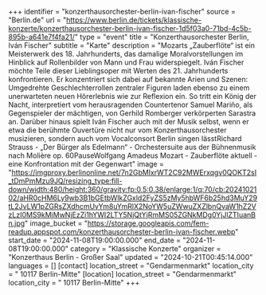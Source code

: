 +++
identifier = "konzerthausorchester-berlin-ivan-fischer"
source = "Berlin.de"
url = "https://www.berlin.de/tickets/klassische-konzerte/konzerthausorchester-berlin-ivan-fischer-1d5f03a0-71bd-4c5b-895b-a641e7f4fa21/"
type = "event"
title = "Konzerthausorchester Berlin, Iván Fischer"
subtitle = "Karte"
description = "Mozarts „Zauberflöte“ ist ein Meisterwerk des 18. Jahrhunderts, das damalige Moralvorstellungen im Hinblick auf Rollenbilder von Mann und Frau widerspiegelt. Iván Fischer möchte Teile dieser Lieblingsoper mit Werten des 21. Jahrhunderts konfrontieren. Er konzentriert sich dabei auf bekannte Arien und Szenen: Umgedrehte Geschlechterrollen zentraler Figuren laden ebenso zu einem unerwarteten neuen Hörerlebnis wie zur Reflexion ein. So tritt ein König der Nacht, interpretiert vom herausragenden Countertenor Samuel Mariño, als Gegenspieler der mächtigen, von Gerhild Romberger verkörperten Sarastra an. Darüber hinaus spielt Iván Fischer auch mit der Musik selbst, wenn er etwa die berühmte Ouvertüre nicht nur vom Konzerthausorchester musizieren, sondern auch vom Vocalconsort Berlin singen lässtRichard Strauss - „Der Bürger als Edelmann“ - Orchestersuite aus der Bühnenmusik nach Molière op. 60PauseWolfgang Amadeus Mozart - Zauberflöte aktuell - eine Konfrontation mit der Gegenwart"
image = "https://imgproxy.berlinonline.net/7n2GbMIxrWT2C92MWErxqgv0QOKT2sI_tDmPmMzu9JQ/resizing_type:fill-down/width:480/height:360/gravity:fp:0.5:0.38/enlarge:1/q:70/cb:2024102102/aHR0cHM6Ly9wb3B1bGEtbWlkZGxld2FyZS5zMy5hbWF6b25hd3MuY29tL2JvLW1pZGRsZXdhcmUvYm8uYmRlX2NoYW5uZWwuZXZlbnQvaW1hZ2VzLzI0MS9kMjMwNjEzZi1hYWI2LTY5NjQtYjRmMS05ZGNkMDg0YjJlZTIuanBn.jpg"
image_bucket = "https://storage.googleapis.com/fem-readup.appspot.com/konzerthausorchester-berlin-ivan-fischer.webp"
start_date = "2024-11-08T19:00:00.000"
end_date = "2024-11-08T19:00:00.000"
category = "Klassische Konzerte"
organizer = "Konzerthaus Berlin - Großer Saal"
updated = "2024-10-21T00:45:14.000"
languages = []
[contact]
location_street = "Gendarmenmarkt"
location_city = " 10117 Berlin-Mitte"
[location]
location_street = "Gendarmenmarkt"
location_city = " 10117 Berlin-Mitte"
+++